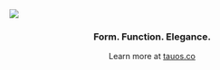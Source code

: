 <img src="https://raw.githubusercontent.com/tau-OS/.github/main/profile/header.png" >

<h3 align="center">
    Form. Function. Elegance.
</h3>

<p align="center">
    Learn more at <a href="https://tauos.co">tauos.co</a>
</p>

